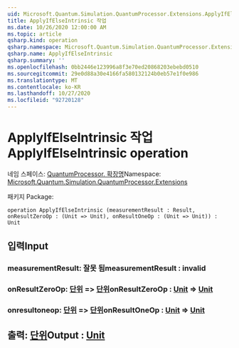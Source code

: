 ```yaml
---
uid: Microsoft.Quantum.Simulation.QuantumProcessor.Extensions.ApplyIfElseIntrinsic
title: ApplyIfElseIntrinsic 작업
ms.date: 10/26/2020 12:00:00 AM
ms.topic: article
qsharp.kind: operation
qsharp.namespace: Microsoft.Quantum.Simulation.QuantumProcessor.Extensions
qsharp.name: ApplyIfElseIntrinsic
qsharp.summary: ''
ms.openlocfilehash: 0bb2446e123996a8f3e70ed20868203ebebd0510
ms.sourcegitcommit: 29e0d88a30e4166fa580132124b0eb57e1f0e986
ms.translationtype: MT
ms.contentlocale: ko-KR
ms.lasthandoff: 10/27/2020
ms.locfileid: "92720128"
---
```

# <a name="applyifelseintrinsic-operation"></a><span data-ttu-id="e1684-102">ApplyIfElseIntrinsic 작업</span><span class="sxs-lookup"><span data-stu-id="e1684-102">ApplyIfElseIntrinsic operation</span></span>

<span data-ttu-id="e1684-103">네임 스페이스: [QuantumProcessor. 확장명](xref:Microsoft.Quantum.Simulation.QuantumProcessor.Extensions)</span><span class="sxs-lookup"><span data-stu-id="e1684-103">Namespace: [Microsoft.Quantum.Simulation.QuantumProcessor.Extensions](xref:Microsoft.Quantum.Simulation.QuantumProcessor.Extensions)</span></span>

<span data-ttu-id="e1684-104">패키지 [](https://nuget.org/packages/)</span><span class="sxs-lookup"><span data-stu-id="e1684-104">Package: [](https://nuget.org/packages/)</span></span>




```qsharp
operation ApplyIfElseIntrinsic (measurementResult : Result, onResultZeroOp : (Unit => Unit), onResultOneOp : (Unit => Unit)) : Unit
```


## <a name="input"></a><span data-ttu-id="e1684-105">입력</span><span class="sxs-lookup"><span data-stu-id="e1684-105">Input</span></span>

### <a name="measurementresult--__invalidresult__"></a><span data-ttu-id="e1684-106">measurementResult: __잘못 <Result> 됨__</span><span class="sxs-lookup"><span data-stu-id="e1684-106">measurementResult : __invalid<Result>__</span></span>




### <a name="onresultzeroop--unit--unit"></a><span data-ttu-id="e1684-107">onResultZeroOp: [단위](xref:microsoft.quantum.lang-ref.unit) => [단위](xref:microsoft.quantum.lang-ref.unit)</span><span class="sxs-lookup"><span data-stu-id="e1684-107">onResultZeroOp : [Unit](xref:microsoft.quantum.lang-ref.unit) => [Unit](xref:microsoft.quantum.lang-ref.unit)</span></span> 




### <a name="onresultoneop--unit--unit"></a><span data-ttu-id="e1684-108">onresultoneop: [단위](xref:microsoft.quantum.lang-ref.unit) => [단위](xref:microsoft.quantum.lang-ref.unit)</span><span class="sxs-lookup"><span data-stu-id="e1684-108">onResultOneOp : [Unit](xref:microsoft.quantum.lang-ref.unit) => [Unit](xref:microsoft.quantum.lang-ref.unit)</span></span> 





## <a name="output--unit"></a><span data-ttu-id="e1684-109">출력: [단위](xref:microsoft.quantum.lang-ref.unit)</span><span class="sxs-lookup"><span data-stu-id="e1684-109">Output : [Unit](xref:microsoft.quantum.lang-ref.unit)</span></span>

